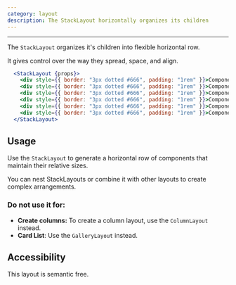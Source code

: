 ```yaml
---
category: layout
description: The StackLayout horizontally organizes its children
---
```


---

The `StackLayout` organizes it's children into flexible horizontal row.

It gives control over the way they spread, space, and align.

```jsx
  <StackLayout {props}>
    <div style={{ border: "3px dotted #666", padding: "1rem" }}>Component</div>
    <div style={{ border: "3px dotted #666", padding: "1rem" }}>Component</div>
    <div style={{ border: "3px dotted #666", padding: "1rem" }}>Component</div>
    <div style={{ border: "3px dotted #666", padding: "1rem" }}>Component</div>
    <div style={{ border: "3px dotted #666", padding: "1rem" }}>Component</div>
    <div style={{ border: "3px dotted #666", padding: "1rem" }}>Component</div>
  </StackLayout>
```

## Usage

Use the `StackLayout` to generate a horizontal row of components that maintain their relative sizes.

You can nest StackLayouts or combine it with other layouts to create complex arrangements.

### Do not use it for:

- **Create columns:** To create a column layout, use the `ColumnLayout` instead.
- **Card List**: Use the `GalleryLayout` instead.

## Accessibility

This layout is semantic free.
